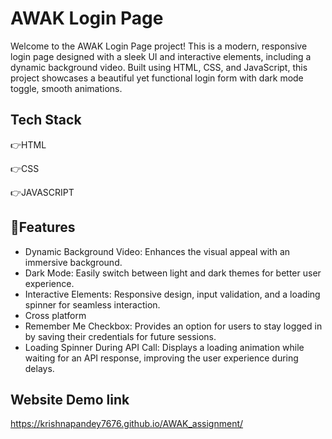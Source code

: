 
# AWAK Login Page
Welcome to the AWAK Login Page project! This is a modern, responsive login page designed with a sleek UI and interactive elements, including a dynamic background video. Built using HTML, CSS, and JavaScript, this project showcases a beautiful yet functional login form with dark mode toggle, smooth animations.




## Tech Stack

👉HTML

👉CSS

👉JAVASCRIPT


## 🔋Features

- Dynamic Background Video: Enhances the visual appeal with an immersive background.
- Dark Mode: Easily switch between light and dark themes for better user experience.
- Interactive Elements: Responsive design, input validation, and a loading spinner for seamless interaction.
- Cross platform
- Remember Me Checkbox: Provides an option for users to stay logged in by saving their credentials for future sessions.
 - Loading Spinner During API Call: Displays a loading animation while waiting for an API response, improving the user experience during delays.



## Website Demo link

https://krishnapandey7676.github.io/AWAK_assignment/

